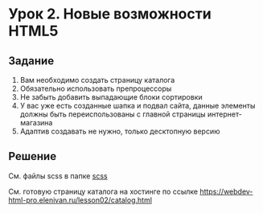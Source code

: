 # Урок 2. Новые возможности HTML5

## Задание

1. Вам необходимо создать страницу каталога
2. Обязательно использовать препроцессоры
3. Не забыть добавить выпадающие блоки сортировки
4. У вас уже есть созданные шапка и подвал сайта, данные элементы должны быть переиспользованы с главной страницы интернет-магазина
5. Адаптив создавать не нужно, только десктопную версию

## Решение

Cм. файлы scss в папке [scss](./scss/)

См. готовую страницу каталога на хостинге по ссылке
https://webdev-html-pro.elenivan.ru/lesson02/catalog.html

